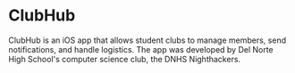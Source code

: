 # ClubHub
ClubHub is an iOS app that allows student clubs to manage members, send notifications, and handle logistics. The app was developed by Del Norte High School's computer science club, the DNHS Nighthackers.
